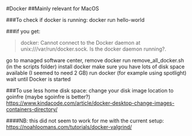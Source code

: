 #Docker
##Mainly relevant for MacOS

###To check if docker is running:
docker run hello-world

###if you get:
> docker: Cannot connect to the Docker daemon at unix:///var/run/docker.sock. Is the docker daemon running?.

go to managed software center, remove docker
run remove\_all\_docker.sh (in the scripts folder)
install docker
make sure you have lots of disk space available (I seemed to need 2 GB)
run docker (for example using spotlight)
wait until Docker is started

###To use less home disk space:
change your disk image location to goinfre (maybe sgoinfre is better?)
https://www.kindacode.com/article/docker-desktop-change-images-containers-directory/

####NB: this did not seem to work for me with the current setup: https://noahloomans.com/tutorials/docker-valgrind/
